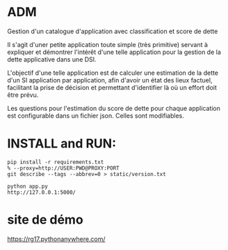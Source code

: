 # ADM
Gestion d'un catalogue d'application avec classification et score de dette

Il s'agit d'uner petite application toute simple (très primitive) servant à expliquer et démontrer l'intérêt d'une telle application pour la gestion de la dette applicative dans une DSI.

L'objectif d'une telle application est de calculer une estimation de la dette d'un SI application par application, afin d'avoir un état des lieux factuel, facilitant la prise de décision et permettant d'identifier là où un effort doit être prévu.

Les questions pour l'estimation du score de dette pour chaque application est configurable dans un fichier json. Celles sont modifiables.

# INSTALL and RUN:
```
pip install -r requirements.txt
% --proxy=http://USER:PWD@PROXY:PORT
git describe --tags --abbrev=0 > static/version.txt

python app.py
http://127.0.0.1:5000/
```
# site de démo
https://rg17.pythonanywhere.com/
